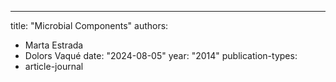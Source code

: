---
title: "Microbial Components"
authors:
- Marta Estrada
- Dolors Vaqué
date: "2024-08-05"
year: "2014"
publication-types:
- article-journal
